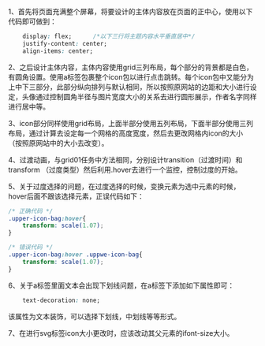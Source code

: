 1、首先将页面充满整个屏幕，将要设计的主体内容放在页面的正中心，使用以下代码即可做到：

```css
    display: flex;      /*以下三行将主题内容水平垂直居中*/
    justify-content: center;
    align-items: center;
```

2、之后设计主体内容，主体内容使用grid三列布局，每个部分的背景都是白色，有圆角设置。使用a标签包裹整个icon包以进行点击跳转。每个icon包中又能分为上中下三部分，此部分纵向排列与默认相同，所以按照原网站的边距和大小进行设定，头像通过控制圆角半径与图片宽度大小的关系去进行圆形展示，作者名字同样进行居中等。

3、icon部分同样使用grid布局，上面半部分使用五列布局，下面半部分使用三列布局，通过计算去设定每一个网格的高度宽度，然后去更改网格内icon的大小（按照原网站中的大小去改变）。

4、过渡动画，与grid01任务中方法相同，分别设计transition（过渡时间）和transform
（过度类型）然后利用.hover去进行一个监控，控制过度的开始。

5、关于过度选择的问题，在过度选择的时候，变换元素为选中元素的时候，hover后面不跟该选择元素，正误代码如下：

```css
/* 正确代码 */
.upper-icon-bag:hover{         
    transform: scale(1.07);
}

/* 错误代码 */
.upper-icon-bag:hover .uppwe-icon-bag{         
    transform: scale(1.07);
}
```

6、关于a标签里面文本会出现下划线问题，在a标签下添加如下属性即可：

```css
	text-decoration: none;
```

该属性为文本装饰，可以选择下划线，中划线等等形式。

7、在进行svg标签icon大小更改时，应该改动其父元素的ifont-size大小。